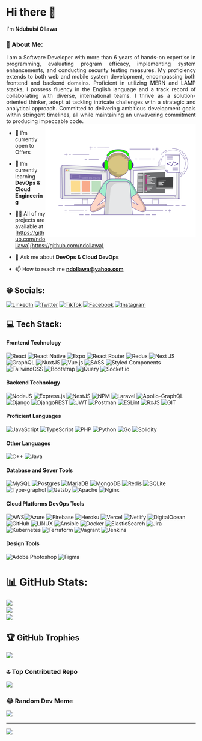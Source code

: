 # Hi there 👋
I'm <strong>Ndubuisi Ollawa</strong>

### 💫 About Me:
<p align="justify">I am a Software Developer with more than 6 years of hands-on expertise in programming, evaluating program efficacy, implementing system enhancements, and conducting security testing measures. My proficiency extends to both web and mobile system development, encompassing both frontend and backend domains. Proficient in utilizing MERN and LAMP stacks, I possess fluency in the English language and a track record of collaborating with diverse, international teams. I thrive as a solution-oriented thinker, adept at tackling intricate challenges with a strategic and analytical approach. Committed to delivering ambitious development goals within stringent timelines, all while maintaining an unwavering commitment to producing impeccable code.
<img align="right" alt="Coding" width="400" src="https://raw.githubusercontent.com/devSouvik/devSouvik/master/gif3.gif"></p>


- 🔭 I’m currently open to Offers 
-  🌱 I’m currently learning **DevOps & Cloud Engineering**
- 👨‍💻 All of my projects are available at [https://github.com/ndollawa](https://github.com/ndollawa)
- 💬 Ask me about **DevOps & Cloud DevOps**

 
- 📫 How to reach me **ndollawa@yahoo.com**





## 🌐 Socials:
[![LinkedIn](https://img.shields.io/badge/LinkedIn-%230077B5.svg?logo=linkedin&logoColor=white)](https://linkedin.com/in/Ndollawa) [![Twitter](https://img.shields.io/badge/Twitter-%231DA1F2.svg?logo=Twitter&logoColor=white)](https://twitter.com/ndollawaO) [![TikTok](https://img.shields.io/badge/TikTok-%23000000.svg?logo=TikTok&logoColor=white)](https://tiktok.com/@ndollawa) [![Facebook](https://img.shields.io/badge/Facebook-%231877F2.svg?logo=Facebook&logoColor=white)](https://facebook.com/Ndollawa) [![Instagram](https://img.shields.io/badge/Instagram-%23E4405F.svg?logo=Instagram&logoColor=white)](https://instagram.com/Ndollawa) 

## 💻 Tech Stack:
#### Frontend Technology
![React](https://img.shields.io/badge/react-%2320232a.svg?style=plastic&logo=react&logoColor=%2361DAFB) ![React Native](https://img.shields.io/badge/react_native-%2320232a.svg?style=plastic&logo=react&logoColor=%2361DAFB) ![Expo](https://img.shields.io/badge/expo-1C1E24?style=plastic&logo=expo&logoColor=#D04A37) ![React Router](https://img.shields.io/badge/React_Router-CA4245?style=plastic&logo=react-router&logoColor=white) ![Redux](https://img.shields.io/badge/redux-%23593d88.svg?style=plastic&logo=redux&logoColor=white) ![Next JS](https://img.shields.io/badge/Next-black?style=plastic&logo=next.js&logoColor=white)![GraphQL](https://img.shields.io/badge/-GraphQL-E10098?style=plastic&logo=graphql&logoColor=white) ![NuxtJS](https://img.shields.io/badge/Nuxt-black?style=plastic&logo=nuxt.js&logoColor=white) ![Vue.js](https://img.shields.io/badge/vuejs-%2335495e.svg?style=plastic&logo=vuedotjs&logoColor=%234FC08D) ![SASS](https://img.shields.io/badge/SASS-hotpink.svg?style=plastic&logo=SASS&logoColor=white) ![Styled Components](https://img.shields.io/badge/styled--components-DB7093?style=plastic&logo=styled-components&logoColor=white) ![TailwindCSS](https://img.shields.io/badge/tailwindcss-%2338B2AC.svg?style=plastic&logo=tailwind-css&logoColor=white) ![Bootstrap](https://img.shields.io/badge/bootstrap-%23563D7C.svg?style=plastic&logo=bootstrap&logoColor=white) ![jQuery](https://img.shields.io/badge/jquery-%230769AD.svg?style=plastic&logo=jquery&logoColor=white) ![Socket.io](https://img.shields.io/badge/Socket.io-black?style=plastic&logo=socket.io&badgeColor=010101)
#### Backend Technology
![NodeJS](https://img.shields.io/badge/node.js-6DA55F?style=plastic&logo=node.js&logoColor=white) ![Express.js](https://img.shields.io/badge/express.js-%23404d59.svg?style=plastic&logo=express&logoColor=%2361DAFB) ![NestJS](https://img.shields.io/badge/nestjs-%23E0234E.svg?style=plastic&logo=nestjs&logoColor=white) ![NPM](https://img.shields.io/badge/NPM-%23000000.svg?style=plastic&logo=npm&logoColor=white) ![Laravel](https://img.shields.io/badge/laravel-%23FF2D20.svg?style=plastic&logo=laravel&logoColor=white) ![Apollo-GraphQL](https://img.shields.io/badge/-ApolloGraphQL-311C87?style=plastic&logo=apollo-graphql) ![Django](https://img.shields.io/badge/django-%23092E20.svg?style=plastic&logo=django&logoColor=white) ![DjangoREST](https://img.shields.io/badge/DJANGO-REST-ff1709?style=plastic&logo=django&logoColor=white&color=ff1709&labelColor=gray) ![JWT](https://img.shields.io/badge/JWT-black?style=plastic&logo=JSON%20web%20tokens) ![Postman](https://img.shields.io/badge/Postman-FF6C37?style=plastic&logo=postman&logoColor=white) ![ESLint](https://img.shields.io/badge/ESLint-4B3263?style=plastic&logo=eslint&logoColor=white) ![RxJS](https://img.shields.io/badge/rxjs-%23B7178C.svg?style=plastic&logo=reactivex&logoColor=white) ![GIT](https://img.shields.io/badge/Git-fc6d26?style=plastic&logo=git&logoColor=white)
 #### Proficient Languages
![JavaScript](https://img.shields.io/badge/javascript-%23323330.svg?style=plastic&logo=javascript&logoColor=%23F7DF1E) ![TypeScript](https://img.shields.io/badge/typescript-%23007ACC.svg?style=plastic&logo=typescript&logoColor=white) ![PHP](https://img.shields.io/badge/php-%23777BB4.svg?style=plastic&logo=php&logoColor=white) ![Python](https://img.shields.io/badge/python-3670A0?style=plastic&logo=python&logoColor=ffdd54 ) ![Go](https://img.shields.io/badge/go-%2300ADD8.svg?style=plastic&logo=go&logoColor=white) ![Solidity](https://img.shields.io/badge/Solidity-%23363636.svg?style=plastic&logo=solidity&logoColor=white) 
 #### Other Languages
 ![C++](https://img.shields.io/badge/c++-%2300599C.svg?style=plastic&logo=c%2B%2B&logoColor=white) ![Java](https://img.shields.io/badge/java-%23ED8B00.svg?style=plastic&logo=java&logoColor=white)
 #### Database and Sever Tools 
![MySQL](https://img.shields.io/badge/mysql-%2300f.svg?style=plastic&logo=mysql&logoColor=white) ![Postgres](https://img.shields.io/badge/postgres-%23316192.svg?style=plastic&logo=postgresql&logoColor=white) ![MariaDB](https://img.shields.io/badge/MariaDB-003545?style=plastic&logo=mariadb&logoColor=white) ![MongoDB](https://img.shields.io/badge/MongoDB-%234ea94b.svg?style=plastic&logo=mongodb&logoColor=white) ![Redis](https://img.shields.io/badge/redis-%23DD0031.svg?style=plastic&logo=redis&logoColor=white) ![SQLite](https://img.shields.io/badge/sqlite-%2307405e.svg?style=plastic&logo=sqlite&logoColor=white) ![Type-graphql](https://img.shields.io/badge/-TypeGraphQL-%23C04392?style=plastic) ![Gatsby](https://img.shields.io/badge/Gatsby-%23663399.svg?style=plastic&logo=gatsby&logoColor=white) ![Apache](https://img.shields.io/badge/apache-%23D42029.svg?style=plastic&logo=apache&logoColor=white) ![Nginx](https://img.shields.io/badge/nginx-%23009639.svg?style=plastic&logo=nginx&logoColor=white) 
 #### Cloud Platforms DevOps Tools
![AWS](https://img.shields.io/badge/AWS-%23FF9900.svg?style=plastic&logo=amazon-aws&logoColor=white)![Azure](https://img.shields.io/badge/azure-%230072C6.svg?style=plastic&logo=azure-devops&logoColor=white) ![Firebase](https://img.shields.io/badge/firebase-%23039BE5.svg?style=plastic&logo=firebase) ![Heroku](https://img.shields.io/badge/heroku-%23430098.svg?style=plastic&logo=heroku&logoColor=white) ![Vercel](https://img.shields.io/badge/vercel-%23000000.svg?style=plastic&logo=vercel&logoColor=white) ![Netlify](https://img.shields.io/badge/netlify-%23000000.svg?style=plastic&logo=netlify&logoColor=#00C7B7) ![DigitalOcean](https://img.shields.io/badge/DigitalOcean-%230167ff.svg?style=plastic&logo=digitalOcean&logoColor=white) ![GitHub](https://img.shields.io/badge/GitHub-%23121011.svg?style=plastic&logo=github&logoColor=white) ![LINUX](https://img.shields.io/badge/Linux-FCC624?style=plastic&logo=linux&logoColor=black) ![Ansible](https://img.shields.io/badge/ansible-%231A1918.svg?style=plastic&logo=ansible&logoColor=white) ![Docker](https://img.shields.io/badge/docker-%230db7ed.svg?style=plastic&logo=docker&logoColor=white) ![ElasticSearch](https://img.shields.io/badge/-ElasticSearch-005571?style=plastic&logo=elasticsearch) ![Jira](https://img.shields.io/badge/jira-%230A0FFF.svg?style=plastic&logo=jira&logoColor=white) ![Kubernetes](https://img.shields.io/badge/kubernetes-%23326ce5.svg?style=plastic&logo=kubernetes&logoColor=white) ![Terraform](https://img.shields.io/badge/terraform-%235835CC.svg?style=plastic&logo=terraform&logoColor=white) ![Vagrant](https://img.shields.io/badge/vagrant-%231563FF.svg?style=plastic&logo=vagrant&logoColor=white) ![Jenkins](https://img.shields.io/badge/jenkins-%232C5263.svg?style=plastic&logo=jenkins&logoColor=white)
 #### Design Tools
![Adobe Photoshop](https://img.shields.io/badge/adobephotoshop-%2331A8FF.svg?style=plastic&logo=adobephotoshop&logoColor=white) ![Figma](https://img.shields.io/badge/figma-%23F24E1E.svg?style=plastic&logo=figma&logoColor=white) 
# 📊 GitHub Stats:
![](https://github-readme-stats.vercel.app/api?username=Ndollawa&theme=default&hide_border=false&include_all_commits=false&count_private=true)<br/>
![](https://github-readme-streak-stats.herokuapp.com/?user=Ndollawa&theme=default&hide_border=false)<br/>
![](https://github-readme-stats.vercel.app/api/top-langs/?username=Ndollawa&theme=default&hide_border=false&include_all_commits=false&count_private=true&layout=compact)

## 🏆 GitHub Trophies
![](https://github-profile-trophy.vercel.app/?username=Ndollawa&theme=radical&no-frame=false&no-bg=true&margin-w=4)

### 🔝 Top Contributed Repo
![](https://github-contributor-stats.vercel.app/api?username=Ndollawa&limit=5&theme=dark&combine_all_yearly_contributions=true)

### 😂 Random Dev Meme
<img src='https://randommeme-five.vercel.app/' style="height: 400px;"/>

---
[![](https://visitcount.itsvg.in/api?id=Ndollawa&icon=0&color=0)](https://visitcount.itsvg.in)

